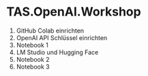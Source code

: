 # TAS.OpenAI.Workshop

1. GitHub Colab einrichten
2. OpenAI API Schlüssel einrichten
3. Notebook 1
4. LM Studio und Hugging Face
5. Notebook 2
6. Notebook 3
